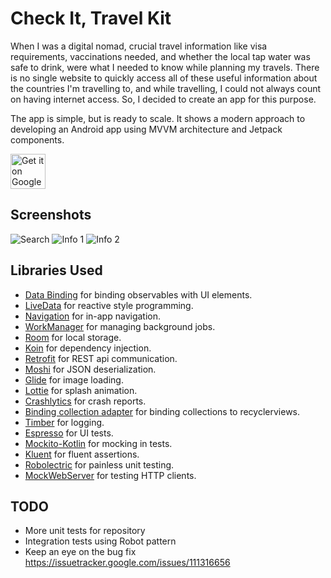 Check It, Travel Kit
=========================
When I was a digital nomad, crucial travel information like visa requirements, vaccinations needed, and whether the local tap water was safe to drink, were what I needed to know while planning my travels. There is no single website to quickly access all of these useful information about the countries I'm travelling to, and while travelling, I could not always count on having internet access. So, I decided to create an app for this purpose. 

The app is simple, but is ready to scale. It shows a modern approach to developing an Android app using MVVM architecture and Jetpack components. 

<a href="https://play.google.com/store/apps/details?id=eu.szwiec.checkittravelkit">
  <img 
       alt="Get it on Google Play"
       src="https://play.google.com/intl/en_us/badges/images/generic/en-play-badge.png" 
       height=56px
       />
</a>

Screenshots
-----------

![Search](screenshots/search.png)
![Info 1](screenshots/info1.png)
![Info 2](screenshots/info2.png)

Libraries Used
--------------
* [Data Binding][0] for binding observables with UI elements.
* [LiveData][1] for reactive style programming.
* [Navigation][2] for in-app navigation.
* [WorkManager][3] for managing background jobs.
* [Room][4] for local storage.
* [Koin][5] for dependency injection.
* [Retrofit][6] for REST api communication.
* [Moshi][7] for JSON deserialization.
* [Glide][8] for image loading.
* [Lottie][9] for splash animation.
* [Crashlytics][10] for crash reports.
* [Binding collection adapter][11] for binding collections to recyclerviews.
* [Timber][12] for logging.
* [Espresso][13] for UI tests.
* [Mockito-Kotlin][14] for mocking in tests.
* [Kluent][15] for fluent assertions.
* [Robolectric][16] for painless unit testing.
* [MockWebServer][17] for testing HTTP clients.


[0]: https://developer.android.com/topic/libraries/data-binding/
[1]: https://developer.android.com/topic/libraries/architecture/livedata
[2]: https://developer.android.com/topic/libraries/architecture/navigation/
[3]: https://developer.android.com/topic/libraries/architecture/workmanager/
[4]: https://developer.android.com/topic/libraries/architecture/room/
[5]: https://github.com/InsertKoinIO/koin
[6]: https://github.com/square/retrofit
[7]: https://github.com/square/moshi
[8]: https://github.com/bumptech/glide
[9]: https://github.com/airbnb/lottie-android
[10]: https://fabric.io/kits/android/crashlytics/
[11]: https://github.com/evant/binding-collection-adapter
[12]: https://github.com/JakeWharton/timber
[13]: https://developer.android.com/training/testing/espresso/
[14]: https://github.com/nhaarman/mockito-kotlin
[15]: https://github.com/MarkusAmshove/Kluent
[16]: https://github.com/robolectric/robolectric
[17]: https://github.com/square/okhttp/tree/master/mockwebserver



TODO
-----------------
* More unit tests for repository
* Integration tests using Robot pattern
* Keep an eye on the bug fix https://issuetracker.google.com/issues/111316656
